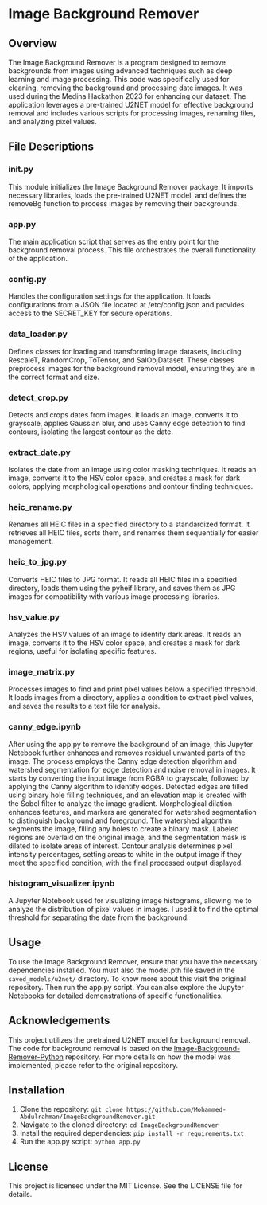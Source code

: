 # Image Background Remover

## Overview
The Image Background Remover is a program designed to remove backgrounds from images using advanced techniques such as deep learning and image processing. This code was specifically used for cleaning, removing the background and processing date images. It was used during the Medina Hackathon 2023 for enhancing our dataset. The application leverages a pre-trained U2NET model for effective background removal and includes various scripts for processing images, renaming files, and analyzing pixel values.

## File Descriptions
### __init__.py
This module initializes the Image Background Remover package. It imports necessary libraries, loads the pre-trained U2NET model, and defines the removeBg function to process images by removing their backgrounds.

### app.py
The main application script that serves as the entry point for the background removal process. This file orchestrates the overall functionality of the application.

### config.py
Handles the configuration settings for the application. It loads configurations from a JSON file located at /etc/config.json and provides access to the SECRET_KEY for secure operations.

### data_loader.py
Defines classes for loading and transforming image datasets, including RescaleT, RandomCrop, ToTensor, and SalObjDataset. These classes preprocess images for the background removal model, ensuring they are in the correct format and size.

### detect_crop.py
Detects and crops dates from images. It loads an image, converts it to grayscale, applies Gaussian blur, and uses Canny edge detection to find contours, isolating the largest contour as the date.

### extract_date.py
Isolates the date from an image using color masking techniques. It reads an image, converts it to the HSV color space, and creates a mask for dark colors, applying morphological operations and contour finding techniques.

### heic_rename.py
Renames all HEIC files in a specified directory to a standardized format. It retrieves all HEIC files, sorts them, and renames them sequentially for easier management.

### heic_to_jpg.py
Converts HEIC files to JPG format. It reads all HEIC files in a specified directory, loads them using the pyheif library, and saves them as JPG images for compatibility with various image processing libraries.

### hsv_value.py
Analyzes the HSV values of an image to identify dark areas. It reads an image, converts it to the HSV color space, and creates a mask for dark regions, useful for isolating specific features.

### image_matrix.py
Processes images to find and print pixel values below a specified threshold. It loads images from a directory, applies a condition to extract pixel values, and saves the results to a text file for analysis.

### canny_edge.ipynb
After using the app.py to remove the background of an image, this Jupyter Notebook further enhances and removes residual unwanted parts of the image.
The process employs the Canny edge detection algorithm and watershed segmentation for edge detection and noise removal in images. It starts by converting the input image from RGBA to grayscale, followed by applying the Canny algorithm to identify edges. Detected edges are filled using binary hole filling techniques, and an elevation map is created with the Sobel filter to analyze the image gradient. Morphological dilation enhances features, and markers are generated for watershed segmentation to distinguish background and foreground. The watershed algorithm segments the image, filling any holes to create a binary mask. Labeled regions are overlaid on the original image, and the segmentation mask is dilated to isolate areas of interest. Contour analysis determines pixel intensity percentages, setting areas to white in the output image if they meet the specified condition, with the final processed output displayed.

### histogram_visualizer.ipynb
A Jupyter Notebook used for visualizing image histograms, allowing me to analyze the distribution of pixel values in images. I used it to find the optimal threshold for separating the date from the background.

## Usage
To use the Image Background Remover, ensure that you have the necessary dependencies installed. You must also the model.pth file saved in the `saved_models/u2net/` directory. To know more about this visit the original repository. Then run the app.py script. You can also explore the Jupyter Notebooks for detailed demonstrations of specific functionalities.

## Acknowledgements
This project utilizes the pretrained U2NET model for background removal. The code for background removal is based on the [Image-Background-Remover-Python](https://github.com/hassancs91/Image-Background-Remover-Python) repository. For more details on how the model was implemented, please refer to the original repository.

## Installation
1. Clone the repository: `git clone https://github.com/Mohammed-Abdulrahman/ImageBackgroundRemover.git`
2. Navigate to the cloned directory: `cd ImageBackgroundRemover`
3. Install the required dependencies: `pip install -r requirements.txt`
4. Run the app.py script: `python app.py`

## License
This project is licensed under the MIT License. See the LICENSE file for details.
